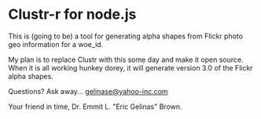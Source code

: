 Clustr-r for node.js
====================

This is (going to be) a tool for generating alpha shapes from Flickr photo geo information for a woe_id.

My plan is to replace Clustr with this some day and make it open source. When it is all working hunkey dorey, it will generate version 3.0 of the Flickr alpha shapes.

Questions? Ask away...
gelinase@yahoo-inc.com



Your friend in time,
Dr. Emmit L. "Eric Gelinas" Brown.